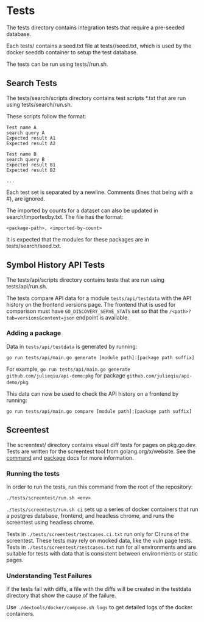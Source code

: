 # Tests

The tests directory contains integration tests that require a pre-seeded
database.

Each tests/<group> contains a seed.txt file at tests/<group>/seed.txt, which is
used by the docker seeddb container to setup the test database.

The tests can be run using tests/<group>/run.sh.

## Search Tests

The tests/search/scripts directory contains test scripts \*.txt that are run
using tests/search/run.sh.

These scripts follow the format:

```
Test name A
search query A
Expected result A1
Expected result A2

Test name B
search query B
Expected result B1
Expected result B2

...
```

Each test set is separated by a newline. Comments (lines that being with a #),
are ignored.

The imported by counts for a dataset can also be updated in
search/importedby.txt. The file has the format:

```
<package-path>, <imported-by-count>
```

It is expected that the modules for these packages are in
tests/search/seed.txt.

## Symbol History API Tests

The tests/api/scripts directory contains tests that are run
using tests/api/run.sh.

The tests compare API data for a module `tests/api/testdata` with the API
history on the frontend versions page. The frontend that is used for comparison
must have `GO_DISCOVERY_SERVE_STATS` set so that the
`/<path>?tab=versions&content=json` endpoint is available.

### Adding a package

Data in `tests/api/testdata` is generated by running:

```
go run tests/api/main.go generate [module path]:[package path suffix]
```

For example, `go run tests/api/main.go generate github.com/julieqiu/api-demo:pkg` for package
`github.com/julieqiu/api-demo/pkg`.

This data can now be used to check the API history on a frontend by running:

```
go run tests/api/main.go compare [module path]:[package path suffix]
```

## Screentest

The screentest/ directory contains visual diff tests for pages on pkg.go.dev.
Tests are written for the screentest tool from golang.org/x/website.
See the [command](https://pkg.go.dev/golang.org/x/website/cmd/screentest) and
[package](https://pkg.go.dev/golang.org/x/website/internal/screentest) docs for
more information.

### Running the tests
In order to run the tests, run this command from the root of the repository:

```
./tests/screentest/run.sh <env>
```

`./tests/screentest/run.sh ci` sets up a series of docker containers that run a
postgres database, frontend, and headless chrome, and runs the screentest using
headless chrome.

Tests in `./tests/screentest/testcases.ci.txt` run only for CI runs of the
screentest. These tests may rely on mocked data, like the vuln page tests.
Tests in `./tests/screentest/testcases.txt` run for all environments and
are suitable for tests with data that is consistent between environments or
static pages.

### Understanding Test Failures

If the tests fail with diffs, a file with the diffs will be created in the
testdata directory that show the cause of the failure.

Use `./devtools/docker/compose.sh logs` to get detailed logs of the docker containers.
